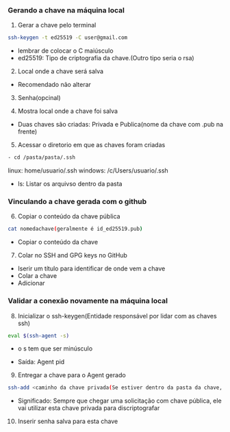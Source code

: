 ### Gerando a chave na máquina local

1. Gerar a chave pelo terminal

```bash
ssh-keygen -t ed25519 -C user@gmail.com
```

- lembrar de colocar o C maiúsculo
-   ed25519: Tipo de criptografia da chave.(Outro tipo seria o rsa)

2. Local onde a chave será salva

- Recomendado não alterar

3. Senha(opcinal)

4. Mostra local onde a chave foi salva
- Duas chaves são criadas: Privada e Publica(nome da chave com .pub na frente) 

5. Acessar o diretorio em que as chaves foram criadas


```bash
- cd /pasta/pasta/.ssh 
```

linux: home/usuario/.ssh
windows: /c/Users/usuario/.ssh

- ls: Listar os arquivso dentro da pasta

### Vinculando a chave gerada com o github

6. Copiar o conteúdo da chave pública

```bash 
cat nomedachave(geralmente é id_ed25519.pub)
```    
- Copiar o conteúdo da chave

7. Colar no SSH and GPG keys no GitHub
- Iserir um título para identificar de onde vem a chave
- Colar a chave
- Adicionar

### Validar a conexão novamente na máquina local

8. Inicializar o ssh-keygen(Entidade responsável por lidar com as chaves ssh)


```bash 
eval $(ssh-agent -s)
```
- o s tem que ser minúsculo

- Saída: Agent pid <numero>

9. Entregar a chave para o Agent gerado

```bash 
ssh-add <caminho da chave privada(Se estiver dentro da pasta da chave, basta digitar o nome da mesma)>
``` 
- Significado: Sempre que chegar uma solicitação com chave pública, ele vai utilizar esta chave privada para discriptografar

10. Inserir senha salva para esta chave


